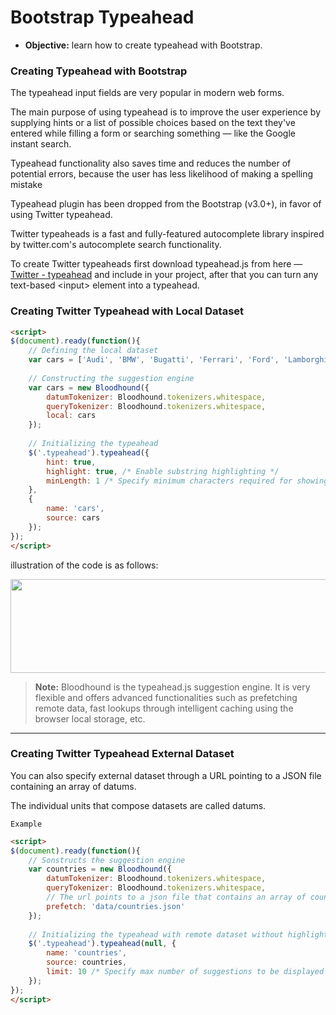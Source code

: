 # Bootstrap Typeahead
- **Objective:** learn how to create typeahead with Bootstrap.

### Creating Typeahead with Bootstrap
The typeahead input fields are very popular in modern web forms. 

The main purpose of using typeahead is to improve the user experience by supplying hints or a list of possible choices based on the text they've entered while filling a form or searching something — like the Google instant search.

Typeahead functionality also saves time and reduces the number of potential errors, because the user has less likelihood of making a spelling mistake

Typeahead plugin has been dropped from the Bootstrap (v3.0+), in favor of using Twitter typeahead.

Twitter typeaheads is a fast and fully-featured autocomplete library inspired by twitter.com's autocomplete search functionality.

To create Twitter typeaheads first download typeahead.js from here — [Twitter - typeahead](http://twitter.github.io/typeahead.js/) and include in your project, after that you can turn any text-based \<input> element into a typeahead.

### Creating Twitter Typeahead with Local Dataset

```html
<script>
$(document).ready(function(){
    // Defining the local dataset
    var cars = ['Audi', 'BMW', 'Bugatti', 'Ferrari', 'Ford', 'Lamborghini', 'Mercedes Benz', 'Porsche', 'Rolls-Royce', 'Volkswagen'];
    
    // Constructing the suggestion engine
    var cars = new Bloodhound({
        datumTokenizer: Bloodhound.tokenizers.whitespace,
        queryTokenizer: Bloodhound.tokenizers.whitespace,
        local: cars
    });
    
    // Initializing the typeahead
    $('.typeahead').typeahead({
        hint: true,
        highlight: true, /* Enable substring highlighting */
        minLength: 1 /* Specify minimum characters required for showing suggestions */
    },
    {
        name: 'cars',
        source: cars
    });
});
</script>
```
illustration of the code is as follows:

<a href="url"><img src="https://www.tutorialrepublic.com/lib/images/bootstrap-4/twitter-typeahead.png" height="150" width="800" ></a>

>**Note:** Bloodhound is the typeahead.js suggestion engine. It is very flexible and offers advanced functionalities such as prefetching remote data, fast lookups through intelligent caching using the browser local storage, etc.

---
### Creating Twitter Typeahead External Dataset
You can also specify external dataset through a URL pointing to a JSON file containing an array of datums. 

The individual units that compose datasets are called datums.

`Example`
```html
<script>
$(document).ready(function(){
    // Sonstructs the suggestion engine
    var countries = new Bloodhound({
        datumTokenizer: Bloodhound.tokenizers.whitespace,
        queryTokenizer: Bloodhound.tokenizers.whitespace,
        // The url points to a json file that contains an array of country names
        prefetch: 'data/countries.json'
    });
    
    // Initializing the typeahead with remote dataset without highlighting
    $('.typeahead').typeahead(null, {
        name: 'countries',
        source: countries,
        limit: 10 /* Specify max number of suggestions to be displayed */
    });
});
</script>
```
